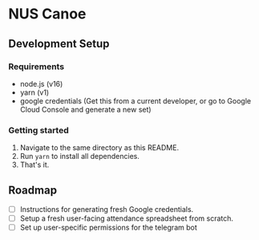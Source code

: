 # NUS Canoe

## Development Setup

### Requirements

- node.js (v16)
- yarn (v1)
- google credentials (Get this from a current developer, or go to
  Google Cloud Console and generate a new set)

### Getting started

1. Navigate to the same directory as this README.
2. Run `yarn` to install all dependencies.
3. That's it.

## Roadmap

- [ ] Instructions for generating fresh Google credentials.
- [ ] Setup a fresh user-facing attendance spreadsheet from scratch.
- [ ] Set up user-specific permissions for the telegram bot
